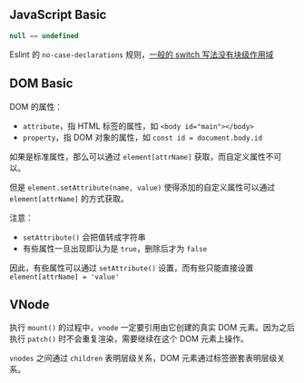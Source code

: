 
## JavaScript Basic

```js
null == undefined
```

Eslint 的 `no-case-declarations` 规则，[一般的 switch 写法没有块级作用域](https://segmentfault.com/q/1010000012751143/a-1020000012751604)

## DOM Basic

DOM 的属性：
- `attribute`，指 HTML 标签的属性，如 `<body id="main"></body>`
- `property`，指 DOM 对象的属性，如 `const id = document.body.id`

如果是标准属性，那么可以通过 `element[attrName]` 获取，而自定义属性不可以。

但是 `element.setAttribute(name, value)` 使得添加的自定义属性可以通过 `element[attrName]` 的方式获取。

注意：
- `setAttribute()` 会把值转成字符串
- 有些属性一旦出现即认为是 `true`，删除后才为 `false`

因此，有些属性可以通过 `setAttribute()` 设置，而有些只能直接设置 `element[attrName] = 'value'`

## VNode

执行 `mount()` 的过程中，`vnode` 一定要引用由它创建的真实 DOM 元素。因为之后执行 `patch()` 时不会重复渲染，需要继续在这个 DOM 元素上操作。

`vnodes` 之间通过 `children` 表明层级关系，DOM 元素通过标签嵌套表明层级关系。